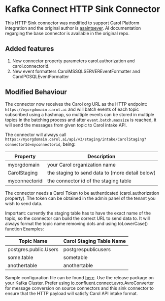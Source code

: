 # Kafka Connect HTTP Sink Connector

This HTTP Sink connector was modified to support Carol Platform integration and the original author is [asaintsever](https://github.com/asaintsever/kafka-connect-http-sink). Al documentation regarging the base connector is available in the original repo.

## Added features

1. New connector property parameters carol.authorization and carol.connectorid.
2. New event formatters CarolMSSQLSERVEREventFormatter and CarolPGSQLEventFormatter

## Modified Behaviour

The connector now receives the Carol org URL as the HTTP endpoint: `https://myorgdomain.carol.ai` and will batch events of each topic subscribed using a hashmap, so multiple events can be stored in multiple topics in the batching process and after `event.batch.maxsize` is reached, it will send the messages from given topic to Carol intake API.

The connector will always call `https://myorgdomain.carol.ai/api/v3/staging/intake/CarolStaging?connectorId=myconnectorid`, being:

| Property | Description |
|---|---|
| myorgdomain | your Carol organization name |
| CarolStaging | the staging to send data to (more detail below) |
| myconnectorid | the connector id of the staging table |

The connector needs a Carol Token to be authenticated (carol.authorization property). The token can be obtained in the admin panel of the tenant you wish to send data.

Important: currently the staging table has to have the exact name of the topic, so the connector can build the correct URL to send data to. It will always format the topic name removing dots and using toLowerCase() function Examples:

| Topic Name  | Carol Staging Table Name |
|---|---|
| postgres.public.Users | postgrespublicusers |
| some.table | sometable |
| anothertable | anothertable |

Sample configuration file can be found [here](/src/main/resources/connector_HttpSinkConnector_config.json). Use the release package on your Kafka Cluster.
Prefer using io.confluent.connect.avro.AvroConverter for message conversion on source connectors and this sink connector to ensure that the HTTP payload will satisfy Carol API intake format.